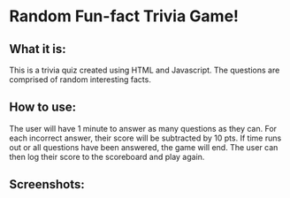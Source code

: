 # Random Fun-fact Trivia Game!

## What it is:

This is a trivia quiz created using HTML and Javascript. The questions are comprised of random interesting facts.

## How to use:

The user will have 1 minute to answer as many questions as they can. For each incorrect answer, their score will be subtracted by 10 pts. If time runs out or all questions have been answered, the game will end. The user can then log their score to the scoreboard and play again.

## Screenshots:
